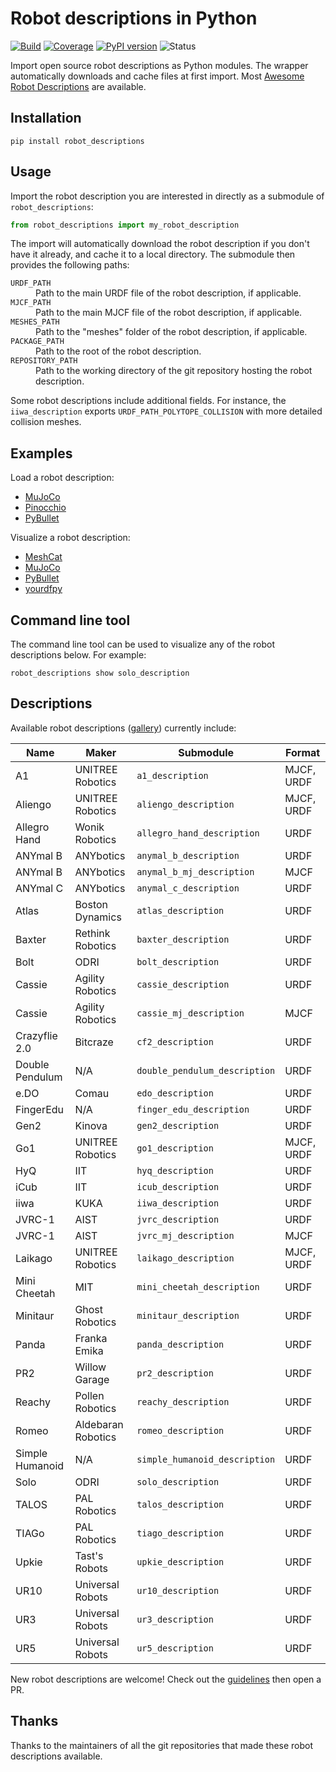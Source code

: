 # Robot descriptions in Python

[![Build](https://img.shields.io/github/workflow/status/stephane-caron/robot_descriptions.py/CI)](https://github.com/stephane-caron/robot_descriptions.py/actions)
[![Coverage](https://coveralls.io/repos/github/stephane-caron/robot_descriptions.py/badge.svg?branch=master)](https://coveralls.io/github/stephane-caron/robot_descriptions.py?branch=master)
[![PyPI version](https://img.shields.io/pypi/v/robot_descriptions)](https://pypi.org/project/robot_descriptions/)
![Status](https://img.shields.io/pypi/status/robot_descriptions)

Import open source robot descriptions as Python modules. The wrapper automatically downloads and cache files at first import. Most [Awesome Robot Descriptions](https://github.com/robot-descriptions/awesome-robot-descriptions) are available.

## Installation

```console
pip install robot_descriptions
```

## Usage

Import the robot description you are interested in directly as a submodule of ``robot_descriptions``:

```python
from robot_descriptions import my_robot_description
```

The import will automatically download the robot description if you don't have it already, and cache it to a local directory. The submodule then provides the following paths:

<dl>
    <dt>
        <code>URDF_PATH</code>
    </dt>
    <dd>
        Path to the main URDF file of the robot description, if applicable.
    </dd>
    <dt>
        <code>MJCF_PATH</code>
    </dt>
    <dd>
        Path to the main MJCF file of the robot description, if applicable.
    </dd>
    <dt>
        <code>MESHES_PATH</code>
    </dt>
    <dd>
        Path to the "meshes" folder of the robot description, if applicable.
    </dd>
    <dt>
        <code>PACKAGE_PATH</code>
    </dt>
    <dd>
        Path to the root of the robot description.
    </dd>
    <dt>
        <code>REPOSITORY_PATH</code>
    </dt>
    <dd>
        Path to the working directory of the git repository hosting the robot description.
    </dd>
</dl>

Some robot descriptions include additional fields. For instance, the ``iiwa_description`` exports ``URDF_PATH_POLYTOPE_COLLISION`` with more detailed collision meshes.

## Examples

Load a robot description:

- [MuJoCo](https://github.com/stephane-caron/robot_descriptions.py/tree/master/examples/load_in_mujoco.py)
- [Pinocchio](https://github.com/stephane-caron/robot_descriptions.py/tree/master/examples/load_in_pinocchio.py)
- [PyBullet](https://github.com/stephane-caron/robot_descriptions.py/tree/master/examples/load_in_pybullet.py)

Visualize a robot description:

- [MeshCat](https://github.com/stephane-caron/robot_descriptions.py/tree/master/examples/show_in_meshcat.py)
- [MuJoCo](https://github.com/stephane-caron/robot_descriptions.py/tree/master/examples/show_in_mujoco.py)
- [PyBullet](https://github.com/stephane-caron/robot_descriptions.py/tree/master/examples/show_in_pybullet.py)
- [yourdfpy](https://github.com/stephane-caron/robot_descriptions.py/tree/master/examples/show_in_yourdfpy.py)

## Command line tool

The command line tool can be used to visualize any of the robot descriptions below. For example:

```console
robot_descriptions show solo_description
```

## Descriptions

Available robot descriptions ([gallery](https://github.com/robot-descriptions/awesome-robot-descriptions#gallery)) currently include:

| Name                  | Maker              | Submodule                     | Format     |
|-----------------------|--------------------| ------------------------------|------------|
| A1                    | UNITREE Robotics   | `a1_description`              | MJCF, URDF |
| Aliengo               | UNITREE Robotics   | `aliengo_description`         | MJCF, URDF |
| Allegro Hand          | Wonik Robotics     | `allegro_hand_description`    | URDF       |
| ANYmal B              | ANYbotics          | `anymal_b_description`        | URDF       |
| ANYmal B              | ANYbotics          | `anymal_b_mj_description`     | MJCF       |
| ANYmal C              | ANYbotics          | `anymal_c_description`        | URDF       |
| Atlas                 | Boston Dynamics    | `atlas_description`           | URDF       |
| Baxter                | Rethink Robotics   | `baxter_description`          | URDF       |
| Bolt                  | ODRI               | `bolt_description`            | URDF       |
| Cassie                | Agility Robotics   | `cassie_description`          | URDF       |
| Cassie                | Agility Robotics   | `cassie_mj_description`       | MJCF       |
| Crazyflie 2.0         | Bitcraze           | `cf2_description`             | URDF       |
| Double Pendulum       | N/A                | `double_pendulum_description` | URDF       |
| e.DO                  | Comau              | `edo_description`             | URDF       |
| FingerEdu             | N/A                | `finger_edu_description`      | URDF       |
| Gen2                  | Kinova             | `gen2_description`            | URDF       |
| Go1                   | UNITREE Robotics   | `go1_description`             | MJCF, URDF |
| HyQ                   | IIT                | `hyq_description`             | URDF       |
| iCub                  | IIT                | `icub_description`            | URDF       |
| iiwa                  | KUKA               | `iiwa_description`            | URDF       |
| JVRC-1                | AIST               | `jvrc_description`            | URDF       |
| JVRC-1                | AIST               | `jvrc_mj_description`         | MJCF       |
| Laikago               | UNITREE Robotics   | `laikago_description`         | MJCF, URDF |
| Mini Cheetah          | MIT                | `mini_cheetah_description`    | URDF       |
| Minitaur              | Ghost Robotics     | `minitaur_description`        | URDF       |
| Panda                 | Franka Emika       | `panda_description`           | URDF       |
| PR2                   | Willow Garage      | `pr2_description`             | URDF       |
| Reachy                | Pollen Robotics    | `reachy_description`          | URDF       |
| Romeo                 | Aldebaran Robotics | `romeo_description`           | URDF       |
| Simple Humanoid       | N/A                | `simple_humanoid_description` | URDF       |
| Solo                  | ODRI               | `solo_description`            | URDF       |
| TALOS                 | PAL Robotics       | `talos_description`           | URDF       |
| TIAGo                 | PAL Robotics       | `tiago_description`           | URDF       |
| Upkie                 | Tast's Robots      | `upkie_description`           | URDF       |
| UR10                  | Universal Robots   | `ur10_description`            | URDF       |
| UR3                   | Universal Robots   | `ur3_description`             | URDF       |
| UR5                   | Universal Robots   | `ur5_description`             | URDF       |

New robot descriptions are welcome! Check out the [guidelines](https://github.com/stephane-caron/robot_descriptions.py/tree/master/CONTRIBUTING.md) then open a PR.

## Thanks

Thanks to the maintainers of all the git repositories that made these robot descriptions available.
